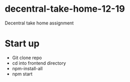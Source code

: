 # decentral-take-home-12-19
Decentral take home assignment

# Start up 
- Git clone repo
- cd into frontend directory 
- npm-install-all
- npm start
